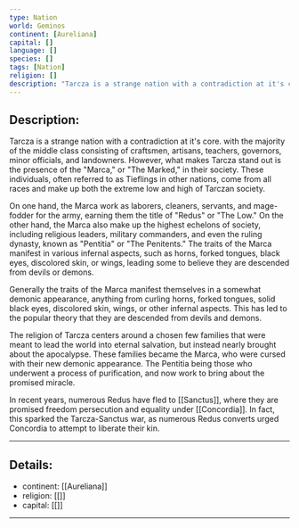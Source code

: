 ```yaml
---
type: Nation
world: Geminos
continent: [Aureliana]
capital: []
language: []
species: []
tags: [Nation]
religion: []
description: "Tarcza is a strange nation with a contradiction at it's core. with the majority of the middle class consisting of craftsmen, artisans, teachers, governors, minor officials, and landowners. However, what makes Tarcza stand out is the presence of the "Marca," or "The Marked," in their society. These individuals, often referred to as Tieflings in other nations, come from all races and make up both the extreme low and high of Tarczan society."
---
```


## Description:

Tarcza is a strange nation with a contradiction at it's core. with the majority of the middle class consisting of craftsmen, artisans, teachers, governors, minor officials, and landowners. However, what makes Tarcza stand out is the presence of the "Marca," or "The Marked," in their society. These individuals, often referred to as Tieflings in other nations, come from all races and make up both the extreme low and high of Tarczan society.

On one hand, the Marca work as laborers, cleaners, servants, and mage-fodder for the army, earning them the title of "Redus" or "The Low." On the other hand, the Marca also make up the highest echelons of society, including religious leaders, military commanders, and even the ruling dynasty, known as "Pentitia" or "The Penitents." The traits of the Marca manifest in various infernal aspects, such as horns, forked tongues, black eyes, discolored skin, or wings, leading some to believe they are descended from devils or demons.

Generally the traits of the Marca manifest themselves in a somewhat demonic appearance, anything from curling horns, forked tongues, solid black eyes, discolored skin, wings, or other infernal aspects. This has led to the popular theory that they are descended from devils and demons. 

The religion of Tarcza centers around a chosen few families that were meant to lead the world into eternal salvation, but instead nearly brought about the apocalypse. These families became the Marca, who were cursed with their new demonic appearance. The Pentitia being those who underwent a process of purification, and now work to bring about the promised miracle. 

In recent years, numerous Redus have fled to [[Sanctus]], where they are promised freedom persecution and equality under [[Concordia]]. In fact, this sparked the Tarcza-Sanctus war, as numerous Redus converts urged Concordia to attempt to liberate their kin. 

---
## Details:
- continent: [[Aureliana]]
- religion: [[]]
- capital: [[]]

---




